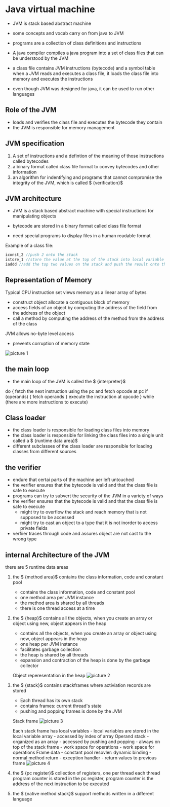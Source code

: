# Java virtual machine

* JVM is stack based abstract machine
* some concepts and vocab carry on from java to JVM
* programs are a collection of class definitions and instructions
* A java compiler compiles a java program into a set of class files that can be understood by the JVM
* a class file contains JVM instructions  (bytecode) and a symbol table  when a JVM reads and executes a class file, it loads the class file into memory and executes the instructions

* even though JVM was designed for java, it can be used to run other languages

## Role of the JVM

* loads and verifies the class file and executes the bytecode they contain
* the JVM is responsible for memory management

## JVM specification

1. A set of instructions and a defintion of the meaning of those instructions called bytecodes
2. a binary format called class file format to convey bytecodes and other information 
3. an algorithm for indentifying and programs that cannot compromise the integrity of the JVM, which is called $ {verification}$

## JVM architecture

* JVM is a stack based abstract machine with special instructions for manipulating objects

* bytecode are stored in a binary format called class file format

* need special programs to display files in a human readable format

Example of a class file:

```java
iconst_2 //push 2 onto the stack
istore_1 //store the value at the top of the stack into local variable 1
iaddd //add the top two values on the stack and push the result onto the stack
```

## Representation of Memory

Typical CPU instruction set views memory as a linear array of bytes
* construct object allocate a contiguous block of memory
* access fields of an object by computing the address of the field from the address of the object
* call a method by computing the address of the method from the address of the class

JVM allows no-byte level access
* prevents corruption of memory state


![picture 1](../images/524c24bf7e362202828642ca846965cfaaf65ae8ae0c65c72487f9afd153abcd.png)  

##  the main loop

* the main loop of the JVM is called the $ {interpreter}$

do {
    fetch the next instruction using the pc and fetch opcode at pc
    if (operands) {
        fetch operands
    }
    execute the instruction at opcode
} while (there are more instructions to execute)


## Class loader

* the class loader is responsible for loading class files into memory
* the class loader is responsible for linking the class files into a single unit called a $ {runtime data area}$
* different subclasses of the class loader are responsible for loading classes from different sources

## the verifier

* endure that certai parts of the machine aer left untouched
* the verifier ensures that the bytecode is valid and that the class file is safe to execute
* programs can try to subvert the security of the JVM  in a variety of ways
* the verifier ensures that the bytecode is valid and that the class file is safe to execute
    - might try to overflow the stack and reach memory that is not supposed to be accessed
    - might try to cast an object to a type that it is not inorder to access private fields
* verfiier traces through code and assures object are not cast to the wrong type    

## internal Architecture of the JVM

there are 5 runtime data areas

1. the $ {method area}$ contains the class information, code and constant pool
    - contains the class information, code and constant pool
    - one method area per JVM instance
    - the method area is shared by all threads
    - there is one thread access at a time
2. the $ {heap}$ contains all the objects, when you create an array or object using new, object appears in the heap
    - contains all the objects, when you create an array or object using new, object appears in the heap
    - one heap per JVM instance
    - facilitates garbage collection
    - the heap is shared by all threads
    - expansion and contraction of the heap is done by the garbage collector

    Object reperesentation in the heap
    ![picture 2](../images/314c0755f52b9b7e1796b4ac05fca9b0085777c8f3c3b57a75924149c3f2792b.png)  

3. the $ {stack}$ contains stackframes where activiation records are stored
    - Each thread has its own stack
    - contains frames: current thread's state
    - pushing and popping frames is done by the JVM

    Stack frame
    ![picture 3](../images/a35c8f6402911054f4eaf47622ebbd6aab908bda3a01d94981a15ac8afbe2b99.png)

    Each stack frame has
    local variables
        - local variables are stored in the local variable array
        - accessed by index of array
    Operand stack
        - organized as an array
        - accessed by pushing and popping
        - always on top of the stack frame
        - work space for operations
        - work space for operations
    Frame data
        - constant pool resovler: dynamic binding
        - normal method return
        - exception handler
        - return values to previous frame
![picture 4](../images/ca0e856c438a3c3f06983fb2a50712e749fca5245d1b674cbd0249136924c785.png)  



4. the $ {pc register}$ collection of registers, one per thread each thread program counter is stored in the pc register, program counter is the address of the next instruction to be executed
5. the $ {native method stack}$ support methods written in a different language


